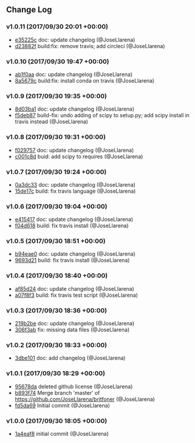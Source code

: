 ## Change Log

### v1.0.11 (2017/09/30 20:01 +00:00)
- [e35225c](https://github.com/JoseLlarena/britfoner/commit/e35225cd1c5be2d30941356ae7e2b275f00578d8) doc: update changelog (@JoseLlarena)
- [d23882f](https://github.com/JoseLlarena/britfoner/commit/d23882f8953d8527377755e8c71b34cf5ee13420) build:fix: remove travis; add circleci (@JoseLlarena)

### v1.0.10 (2017/09/30 19:47 +00:00)
- [ab1f0aa](https://github.com/JoseLlarena/britfoner/commit/ab1f0aa46d9f755a17bb7c3033540d9d831c3931) doc: update changelog (@JoseLlarena)
- [8a5679c](https://github.com/JoseLlarena/britfoner/commit/8a5679c4da7c066c100571838cdd3190d0631c76) build:fix: install conda on travis (@JoseLlarena)

### v1.0.9 (2017/09/30 19:35 +00:00)
- [8d03ba1](https://github.com/JoseLlarena/britfoner/commit/8d03ba150ac0c95385d6c9ddd5b5203c214f7e7d) doc: update changelog (@JoseLlarena)
- [f5deb87](https://github.com/JoseLlarena/britfoner/commit/f5deb8752030cac149eba3e87ed0314a2c713ba9) build-fix: undo adding of scipy to setup.py; add scipy install in travis instead (@JoseLlarena)

### v1.0.8 (2017/09/30 19:31 +00:00)
- [f029757](https://github.com/JoseLlarena/britfoner/commit/f0297570006392738400d07931d93606e49a10ad) doc: update changelog (@JoseLlarena)
- [c001c8d](https://github.com/JoseLlarena/britfoner/commit/c001c8d02303a125947b6fc520dbad7561e0f374) buid: add scipy to requires (@JoseLlarena)

### v1.0.7 (2017/09/30 19:24 +00:00)
- [0a3dc33](https://github.com/JoseLlarena/britfoner/commit/0a3dc33ad6eb0cf729761689f0a917d485ae19c4) doc: update changelog (@JoseLlarena)
- [15de17c](https://github.com/JoseLlarena/britfoner/commit/15de17c4a75b55f4ef42218c3f1a39104fba162e) build: fix travis language (@JoseLlarena)

### v1.0.6 (2017/09/30 19:04 +00:00)
- [e415417](https://github.com/JoseLlarena/britfoner/commit/e4154179205d49958b10203a7b6769a2ad866a7a) doc: update changelog (@JoseLlarena)
- [f04d618](https://github.com/JoseLlarena/britfoner/commit/f04d618a27491a65d53f5ca22f3d2739ccc5bf67) build: fix travis install (@JoseLlarena)

### v1.0.5 (2017/09/30 18:51 +00:00)
- [b94eae0](https://github.com/JoseLlarena/britfoner/commit/b94eae06c54a807fae28c77908633531edcddb6f) doc: update changelog (@JoseLlarena)
- [9693d21](https://github.com/JoseLlarena/britfoner/commit/9693d2154fbdd192870bac67b3883f7107be6aef) build: fix travis install (@JoseLlarena)

### v1.0.4 (2017/09/30 18:40 +00:00)
- [af85d24](https://github.com/JoseLlarena/britfoner/commit/af85d2427b9275f5cc08434900ebe9bbe47a2018) doc: update changelog (@JoseLlarena)
- [a07f8f3](https://github.com/JoseLlarena/britfoner/commit/a07f8f3201dc3668ffb01c6dcd6ef9d0ea6db624) build: fix travis test script (@JoseLlarena)

### v1.0.3 (2017/09/30 18:36 +00:00)
- [219b2be](https://github.com/JoseLlarena/britfoner/commit/219b2becf668a27466d812506865472215b7ad1c) doc: update changelog (@JoseLlarena)
- [306f3ab](https://github.com/JoseLlarena/britfoner/commit/306f3ab6513d2ded35a1f5c736707e37553e6509) fix: missing data files (@JoseLlarena)

### v1.0.2 (2017/09/30 18:33 +00:00)
- [3dbe101](https://github.com/JoseLlarena/britfoner/commit/3dbe101c0655bd7380bc749a11cc6191ea6f2779) doc: add changelog (@JoseLlarena)

### v1.0.1 (2017/09/30 18:29 +00:00)
- [95678da](https://github.com/JoseLlarena/britfoner/commit/95678da562d83c7dc3cab71e2cc85d04658848bd) deleted github license (@JoseLlarena)
- [b893f74](https://github.com/JoseLlarena/britfoner/commit/b893f74dfffdcdfe9b3df77d92bbe3caa40eac1b) Merge branch 'master' of https://github.com/JoseLlarena/britfoner (@JoseLlarena)
- [fd5da69](https://github.com/JoseLlarena/britfoner/commit/fd5da69c0434eb5db59506677b93eee6f7211680) Initial commit (@JoseLlarena)

### v1.0.0 (2017/09/30 18:05 +00:00)
- [1a4eaf8](https://github.com/JoseLlarena/britfoner/commit/1a4eaf8b1593d0d0f49733ed84449455e6ab06ca) initial commit (@JoseLlarena)